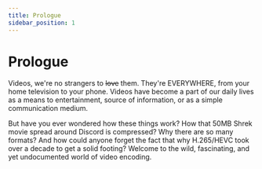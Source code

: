 ```yaml
---
title: Prologue
sidebar_position: 1
---
```


# Prologue

Videos, we're no strangers to ~~love~~ them. They're EVERYWHERE, from
your home television to your phone. Videos have become a part of our
daily lives as a means to entertainment, source of information, or as a simple communication medium.

But have you ever wondered how these things work? How that 50MB Shrek
movie spread around Discord is compressed? Why there are so many
formats? And how could anyone forget the fact that why H.265/HEVC took
over a decade to get a solid footing? Welcome to the wild,
fascinating, and yet undocumented world of video encoding.
